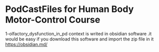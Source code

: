 # PodCastFiles for Human Body Motor-Control Course

1-olfactory_dysfunction_in_pd context is writed in obsidian software .it would be easy if you download this software and import the zip file in it https://obsidian.md/
